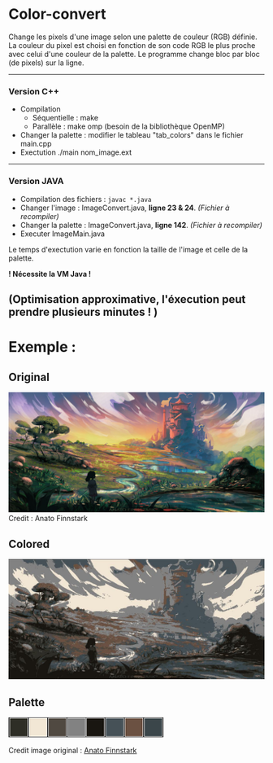 # Color-convert
Change les pixels d'une image selon une palette de couleur (RGB) définie.
La couleur du pixel est choisi en fonction de son code RGB le plus proche avec celui d'une couleur de la palette.
Le programme change bloc par bloc (de pixels) sur la ligne.

------
### Version C++
- Compilation
  - Séquentielle : make
  - Parallèle : make omp (besoin de la bibliothèque OpenMP)
- Changer la palette : modifier le tableau "tab_colors" dans le fichier main.cpp
- Exectution ./main nom_image.ext
------
### Version JAVA
- Compilation des fichiers : ```javac *.java ```
- Changer l'image : ImageConvert.java, __ligne 23 & 24__. *(Fichier à recompiler)*
- Changer la palette : ImageConvert.java, __ligne 142__. *(Fichier à recompiler)*
- Executer ImageMain.java

Le temps d'exectution varie en fonction la taille de l'image et celle de la palette.

__! Nécessite la VM Java !__

(Optimisation approximative, l'éxecution peut prendre plusieurs minutes ! )
------
# Exemple : 

## Original
![Alt text](https://github.com/ElCald/Color-convert/blob/main/Exemple/original.jpg?raw=true)
Credit : Anato Finnstark
## Colored
![Alt text](https://github.com/ElCald/Color-convert/blob/main/Exemple/original-swap.jpg?raw=true)
## Palette
![Alt text](https://github.com/ElCald/Color-convert/blob/main/Exemple/palette.png?raw=true)

Credit image original : [Anato Finnstark](https://www.artstation.com/artwork/rnDN5)
